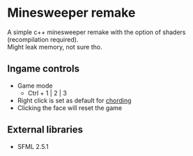 # Minesweeper remake
A simple c++ minesweeper remake with the option of shaders (recompilation required). <br />
Might leak memory, not sure tho.

## Ingame controls
- Game mode
  - Ctrl + 1 | 2 | 3 
- Right click is set as default for [chording](http://www.minesweeper.info/wiki/Chord)
- Clicking the face will reset the game

## External libraries
- SFML 2.5.1

